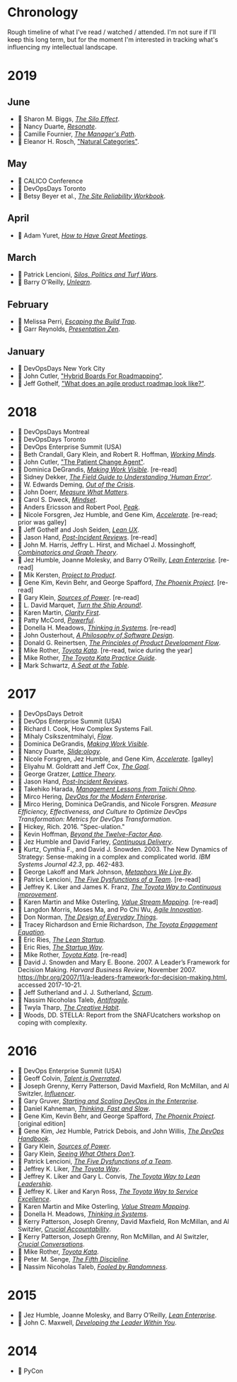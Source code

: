 # Chronology

Rough timeline of what I've read / watched / attended.
I'm not sure if I'll keep this long term, but for the moment I'm interested
in tracking what's influencing my intellectual landscape.

# 2019

## June

* :green_book: Sharon M. Biggs, [_The Silo Effect_](../bibliography/books.md/#biggs-2105).
* :green_book: Nancy Duarte, [_Resonate_](bibliography/books.md/#duarte-2010).
* :green_book: Camille Fournier, [_The Manager's Path_](bibliography/books.md/#fournier-2017).
* :page_with_curl: Eleanor H. Rosch, ["Natural Categories"](bibliography/papers_posts_other.md/#rosch-1973).

## May

* :microphone: CALICO Conference
* :microphone: DevOpsDays Toronto
* :green_book: Betsy Beyer et al., [_The Site Reliability Workbook_](bibliogrpahy/books.md/#beyer-murphy-rensin-kawahara-thorne-2018).

## April

* :green_book: Adam Yuret, [_How to Have Great Meetings_](bibliography/books.md/#yuret-2016).

## March

* :green_book: Patrick Lencioni, [_Silos, Politics and Turf Wars_](bibliography/books.md/#lencioni-2006).
* :green_book: Barry O'Reilly, [_Unlearn_](bibliography/books.md/#oreilly-2019).

## February

* :green_book: Melissa Perri, [_Escaping the Build Trap_](bibliography/books.md/#perri-2019).
* :green_book: Garr Reynolds, [_Presentation Zen_](bibliography/books.md/reynolds-2012).

## January

* :microphone: DevOpsDays New York City
* :page_with_curl: John Cutler, ["Hybrid Boards For Roadmapping"](bibliography/papers_posts_other.md/#cutler-2019).
* :page_with_curl: Jeff Gothelf, ["What does an agile product roadmap look like?"](../bibliography/papers_posts_other.md/#gothelf-2018).


# 2018

* :microphone: DevOpsDays Montreal
* :microphone: DevOpsDays Toronto
* :microphone: DevOps Enterprise Summit (USA)
* :green_book: Beth Crandall, Gary Klein, and Robert R. Hoffman, [_Working Minds_](bibliography/books.md/#crandall-klein-hoffman-2006).
* :page_with_curl: John Cutler, ["The Patient Change Agent"](bibliography/papers_posts_other.md/#cutler-2018).
* :green_book: Dominica DeGrandis, [_Making Work Visible_](bibliography/books.md/#degrandis-2017). [re-read]
* :green_book: Sidney Dekker, [_The Field Guide to Understanding 'Human Error'_](bibliography/books.md/#dekker-2014).
* :green_book: W. Edwards Deming, [_Out of the Crisis_](bibliography/books.md/#deming-2000).
* :green_book: John Doerr, [_Measure What Matters_](bibliography/books.md/#doerr-2018).
* :green_book: Carol S. Dweck, [_Mindset_](bibliography/books.md/#dweck-2016).
* :green_book: Anders Ericsson and Robert Pool, [_Peak_](bibliography/books.md/#ericsson-pool-2016).
* :green_book: Nicole Forsgren, Jez Humble, and Gene Kim, [_Accelerate_](bibliography/books.md/#forsgren-humble-kim-2018). [re-read; prior was galley]
* :green_book: Jeff Gothelf and Josh Seiden, [_Lean UX_](bibliography/books.md/#gothelf-seiden-2016).
* :green_book: Jason Hand, [_Post-Incident Reviews_](bibliography/books.md/#hand-2017). [re-read]
* :green_book: John M. Harris, Jeffry L. Hirst, and Michael J. Mossinghoff, [_Combinatorics and Graph Theory_](bibliography/books.md/#harris-hirst-mossinghoff-2000).
* :green_book: Jez Humble, Joanne Molesky, and Barry O’Reilly, [_Lean Enterprise_](bibliography/books.md/#humble-molesky-oreilly-2015). [re-read]
* :green_book: Mik Kersten, [_Project to Product_](bibliography/books.md/#kersten-2018).
* :green_book: Gene Kim, Kevin Behr, and George Spafford, [_The Phoenix Project_](bibliography/books.md/#kim-behr-spaffort-2018). [re-read]
* :green_book: Gary Klein, [_Sources of Power_](bibliography/books.md/#klein-1998). [re-read]
* :green_book: L. David Marquet, [_Turn the Ship Around!_](bibliography/books.md/#marquet-2012).
* :green_book: Karen Martin, [_Clarity First_](bibliography/books.md/"#martin-2018).
* :green_book: Patty McCord, [_Powerful_](bibliography/books.md/#mccord-2017).
* :green_book: Donella H. Meadows, [_Thinking in Systems_](bibliography/books.md/#meadows-2008). [re-read]
* :green_book: John Ousterhout, [_A Philosophy of Software Design_](bibliography/books.md/#ousterhout-2018).
* :green_book: Donald G. Reinertsen, [_The Principles of Product Development Flow_](bibliography/books.md/#reinertsen-2009).
* :green_book: Mike Rother, [_Toyota Kata_](bibliography/books.md/#rother-2010). [re-read, twice during the year]
* :green_book: Mike Rother, [_The Toyota Kata Practice Guide_](bibliography/books.md/#rother-2018).
* :green_book: Mark Schwartz, [_A Seat at the Table_](bibliography/books.md/#schwartz-2017).

# 2017

* :microphone: DevOpsDays Detroit
* :microphone: DevOps Enterprise Summit (USA)
* :page_with_curl: Richard I. Cook, How Complex Systems Fail.
* :green_book: Mihaly Csikszentmihalyi, [_Flow_](bibliography/books.md/#csikszentmihalyi-1990).
* :green_book: Dominica DeGrandis, [_Making Work Visible_](bibliography/books.md/#degrandis-2017).
* :green_book: Nancy Duarte, [_Slide:ology_](bibliography/books.md/#duarte-2008).
* :green_book: Nicole Forsgren, Jez Humble, and Gene Kim, [_Accelerate_](bibliography/books.md/#forsgren-humble-kim-2018). [galley]
* :green_book: Eliyahu M. Goldratt and Jeff Cox, [_The Goal_](bibliography/books.md/#goldratt-cox-2014).
* :green_book: George Gratzer, [_Lattice Theory_](bibliography/books.md/#gratzer-1999).
* :green_book: Jason Hand, [_Post-Incident Reviews_](bibliography/books.md/#hand-2017).
* :green_book: Takehiko Harada, [_Management Lessons from Taiichi Ohno_](bibliography/books.md/#harada-2015).
* :green_book: Mirco Hering, [_DevOps for the Modern Enterprise_](bibliography/books.md/#hering-2017).
* :page_with_curl: Mirco Hering, Dominica DeGrandis, and Nicole Forsgren. _Measure Efficiency, Effectiveness, and Culture to
Optimize DevOps Transformation: Metrics for DevOps Transformation_.
* :movie_camera: Hickey, Rich. 2016. "Spec-ulation."
* :green_book: Kevin Hoffman, [_Beyond the Twelve-Factor App_](bibliography/books.md/#hoffman-2016).
* :green_book: Jez Humble and David Farley, [_Continuous Delivery_](bibliography/books.md/#humble-farley-2011).
* :page_with_curl: Kurtz, Cynthia F., and David J. Snowden. 2003. The New Dynamics of Strategy: Sense-making in a complex and complicated world. _IBM Systems Journal 42.3_, pp. 462-483.
* :green_book: George Lakoff and Mark Johnson, [_Metaphors We Live By_](bibliography/books.md/#lakoff-johnson-1980).
* :green_book: Patrick Lencioni, [_The Five Dysfunctions of a Team_](bibliography/books.md/#lencioni-2002). [re-read]
* :green_book: Jeffrey K. Liker and James K. Franz, [_The Toyota Way to Continuous Improvement_](bibliography/books.md/#liker-franz-2011).
* :green_book: Karen Martin and Mike Osterling, [_Value Stream Mapping_](bibliography/books.md/#martin-osterling-2014). [re-read]
* :green_book: Langdon Morris, Moses Ma, and Po Chi Wu, [_Agile Innovation_](bibliography/books.md/#morris-ma-wu-2014).
* :green_book: Don Norman, [_The Design of Everyday Things_](bibliography/books.md/#norman-2013).
* :green_book: Tracey Richardson and Ernie Richardson, [_The Toyota Engagement Equation_](bibliography/books.md/#richardson-richardson-2017).
* :green_book: Eric Ries, [_The Lean Startup_](bibliography/books.md/#ries-2011).
* :green_book: Eric Ries, [_The Startup Way_](bibliography/books.md/#ries-2017).
* :green_book: Mike Rother, [_Toyota Kata_](bibliography/books.md/#rother-2010). [re-read]
* :page_with_curl: David J. Snowden and Mary E. Boone. 2007. A Leader’s Framework for Decision Making. _Harvard Business Review_, November 2007. https://hbr.org/2007/11/a-leaders-framework-for-decision-making.html, accessed 2017-10-21.
* :green_book: Jeff Sutherland and J. J. Sutherland, [_Scrum_](bibliography/books.md/#sutherland-sutherland-2014).
* :green_book: Nassim Nicoholas Taleb, [_Antifragile_](bibliography/books.md/#taleb-2012).
* :green_book: Twyla Tharp, [_The Creative Habit_](bibliography/books.md/#tharp-2003).
* :page_with_curl: Woods, DD. STELLA: Report from the SNAFUcatchers workshop on coping with complexity.

# 2016

* :microphone: DevOps Enterprise Summit (USA)
* :green_book: Geoff Colvin, [_Talent is Overrated_](bibliography/books.md/#colvin-2008).
* :green_book: Joseph Grenny, Kerry Patterson, David Maxfield, Ron McMillan, and Al Switzler, [_Influencer_](bibliography/books.md/#grenny-patterson-maxfield-mcmillan-switzler-2013).
* :green_book: Gary Gruver, [_Starting and Scaling DevOps in the Enterprise_](bibliography/books.md/#gruver-2016).
* :green_book: Daniel Kahneman, [_Thinking, Fast and Slow_](bibliography/books.md/#kahneman-2011).
* :green_book: Gene Kim, Kevin Behr, and George Spafford, [_The Phoenix Project_](bibliography/books.md/#kim-behr-spaffort-2018). [original edition]
* :green_book: Gene Kim, Jez Humble, Patrick Debois, and John Willis, [_The DevOps Handbook_](bibliography/books.md/#kim-humble-debois-willis-2016).
* :green_book: Gary Klein, [_Sources of Power_](bibliography/books.md/#klein-1998).
* :green_book: Gary Klein, [_Seeing What Others Don't_](bibliography/books.md/#klein-2013).
* :green_book: Patrick Lencioni, [_The Five Dysfunctions of a Team_](bibliography/books.md/#lencioni-2002).
* :green_book: Jeffrey K. Liker, [_The Toyota Way_](bibliography/books.md/#liker-2004).
* :green_book: Jeffrey K. Liker and Gary L. Convis, [_The Toyota Way to Lean Leadership_](bibliography/books.md/#liker-convis-2012).
* :green_book: Jeffrey K. Liker and Karyn Ross, [_The Toyota Way to Service Excellence_](bibliography/books.md/#liker-ross-2017).
* :green_book: Karen Martin and Mike Osterling, [_Value Stream Mapping_](bibliography/books.md/#martin-osterling-2014).
* :green_book: Donella H. Meadows, [_Thinking in Systems_](bibliography/books.md/#meadows-2008).
* :green_book: Kerry Patterson, Joseph Grenny, David Maxfield, Ron McMillan, and Al Switzler, [_Crucial Accountability_](bibliography/books.md/#patterson-grenny-maxfield-mcmillan-switzler-2013).
* :green_book: Kerry Patterson, Joseph Grenny, Ron McMillan, and Al Switzler, [_Crucial Conversations_](bibliography/books.md/#patterson-grenny-mcmillan-switzler-2012).
* :green_book: Mike Rother, [_Toyota Kata_](bibliography/books.md/#rother-2010).
* :green_book: Peter M. Senge, [_The Fifth Discipline_](bibliography/books.md/#senge-2006).
* :green_book: Nassim Nicoholas Taleb, [_Fooled by Randomness_](bibliography/books.md/#taleb-2005).

# 2015

* :green_book: Jez Humble, Joanne Molesky, and Barry O’Reilly, [_Lean Enterprise_](bibliography/books.md/#humble-molesky-oreilly-2015).
* :green_book: John C. Maxwell, [_Developing the Leader Within You_](bibliography/books.md/#maxwell-1993).

# 2014

* :microphone: PyCon
